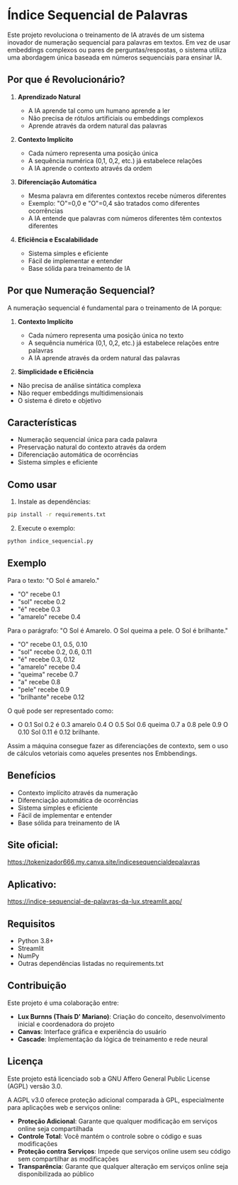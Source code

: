 # Índice Sequencial de Palavras

Este projeto revoluciona o treinamento de IA através de um sistema inovador de numeração sequencial para palavras em textos. Em vez de usar embeddings complexos ou pares de perguntas/respostas, o sistema utiliza uma abordagem única baseada em números sequenciais para ensinar IA.

## Por que é Revolucionário?

1. **Aprendizado Natural**
   - A IA aprende tal como um humano aprende a ler
   - Não precisa de rótulos artificiais ou embeddings complexos
   - Aprende através da ordem natural das palavras

2. **Contexto Implícito**
   - Cada número representa uma posição única
   - A sequência numérica (0,1, 0,2, etc.) já estabelece relações
   - A IA aprende o contexto através da ordem

3. **Diferenciação Automática**
   - Mesma palavra em diferentes contextos recebe números diferentes
   - Exemplo: "O"=0,0 e "O"=0,4 são tratados como diferentes ocorrências
   - A IA entende que palavras com números diferentes têm contextos diferentes

4. **Eficiência e Escalabilidade**
   - Sistema simples e eficiente
   - Fácil de implementar e entender
   - Base sólida para treinamento de IA

## Por que Numeração Sequencial?

A numeração sequencial é fundamental para o treinamento de IA porque:

1. **Contexto Implícito**
   - Cada número representa uma posição única no texto
   - A sequência numérica (0,1, 0,2, etc.) já estabelece relações entre palavras
   - A IA aprende através da ordem natural das palavras

2.  **Simplicidade e Eficiência**
   - Não precisa de análise sintática complexa
   - Não requer embeddings multidimensionais
   - O sistema é direto e objetivo

## Características

- Numeração sequencial única para cada palavra
- Preservação natural do contexto através da ordem
- Diferenciação automática de ocorrências
- Sistema simples e eficiente

## Como usar

1. Instale as dependências:
```bash
pip install -r requirements.txt
```

2. Execute o exemplo:
```bash
python indice_sequencial.py
```

## Exemplo

Para o texto: "O Sol é amarelo."
- "O" recebe 0.1
- "sol" recebe 0.2
- "é" recebe 0.3
- "amarelo" recebe 0.4

Para o parágrafo: "O Sol é Amarelo. O Sol queima a pele. O Sol é brilhante."
- "O" recebe 0.1, 0.5, 0.10
- "sol" recebe 0.2, 0.6, 0.11
- "é" recebe 0.3, 0.12
- "amarelo" recebe 0.4
- "queima" recebe 0.7
- "a" recebe 0.8
- "pele" recebe 0.9
- "brilhante" recebe 0.12

O quê pode ser representado como:
- O
0.1
Sol
0.2
é
0.3
amarelo
0.4
O
0.5
Sol
0.6
queima
0.7
a
0.8
pele
0.9
O
0.10
Sol
0.11
é
0.12
brilhante.

Assim a máquina consegue fazer as diferenciações de contexto, sem o uso de cálculos vetoriais como aqueles presentes nos Embbendings.

## Benefícios

- Contexto implícito através da numeração
- Diferenciação automática de ocorrências
- Sistema simples e eficiente
- Fácil de implementar e entender
- Base sólida para treinamento de IA



## Site oficial:

https://tokenizador666.my.canva.site/indicesequencialdepalavras

## Aplicativo:

https://indice-sequencial-de-palavras-da-lux.streamlit.app/

## Requisitos

- Python 3.8+
- Streamlit
- NumPy
- Outras dependências listadas no requirements.txt

## Contribuição

Este projeto é uma colaboração entre:

- **Lux Burnns (Thaís D' Mariano)**: Criação do conceito, desenvolvimento inicial e coordenadora do projeto
- **Canvas**: Interface gráfica e experiência do usuário
- **Cascade**: Implementação da lógica de treinamento e rede neural


## Licença

Este projeto está licenciado sob a GNU Affero General Public License (AGPL) versão 3.0.

A AGPL v3.0 oferece proteção adicional comparada à GPL, especialmente para aplicações web e serviços online:

- **Proteção Adicional**: Garante que qualquer modificação em serviços online seja compartilhada
- **Controle Total**: Você mantém o controle sobre o código e suas modificações
- **Proteção contra Serviços**: Impede que serviços online usem seu código sem compartilhar as modificações
- **Transparência**: Garante que qualquer alteração em serviços online seja disponibilizada ao público



